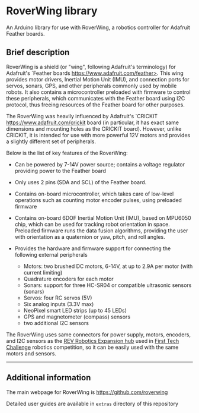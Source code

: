 # RoverWing library

An Arduino library for use with  RoverWing, a robotics controller for Adafruit Feather boards. 

## Brief description

RoverWing is a  shield (or "wing", following Adafruit's terminology) for Adafruit's `Feather boards https://www.adafruit.com/feather>. 
This wing provides motor drivers, Inertial Motion Unit (IMU), and connection ports for servos, sonars, GPS, 
and other peripherals commonly used by mobile robots. It also contains a microcontroller preloaded with firmware 
to control these peripherals, which communicates with the Feather board using I2C protocol, thus freeing resources 
of the Feather board for other purposes. 

The RoverWing was heavily influenced by Adafruit's `CRICKIT <https://www.adafruit.com/crickit>   board 
(in particular, it has exact same dimensions and 
mounting holes as the CRICKIT board). However, unlike CRICKIT, it is intended for use with more powerful 12V motors 
and provides a slightly different set of peripherals. 

Below is the list of key features of the RoverWing:

* Can be powered by 7-14V power source; contains a voltage regulator providing power to the Feather board

* Only uses 2 pins (SDA and SCL) of the Feather board. 

* Contains on-board microcontroller, which takes care of low-level operations such as counting motor encoder pulses, using preloaded firmware

* Contains on-board 6DOF  Inertial Motion Unit (IMU), based on MPU6050 chip, which can be used for tracking robot orientation in space. 
Preloaded firmware runs the data fusion algorithms, providing the user with orientation as a quaternion or yaw, pitch, and roll angles. 

* Provides the hardware and firmware support for connecting the following external peripherals

  - Motors: two brushed DC motors, 6-14V, at up to 2.9A  per motor (with current limiting)
  - Quadrature encoders for each motor
  - Sonars: support for three HC-SR04 or compatible ultrasonic sensors (sonars)  
  - Servos: four RC servos (5V) 
  - Six analog inputs (3.3V max)
  - NeoPixel smart LED strips (up to 45 LEDs)
  - GPS and magnetometer (compass) sensors
  - two   additional I2C sensors
  

The RoverWing uses same connectors for power supply, motors, encoders, and I2C sensors as the [REV Robotics Expansion hub](http://www.revrobotics.com/rev-31-1153/) 
used in [First Tech Challenge](https://www.firstinspires.org/robotics/ftc>)  robotics competition, so it can be easily used with the same motors and sensors.

---

## Additional information

The main webpage for RoverWing is https://github.com/roverwing

Detailed user guides are available in `extras` directory of this repository